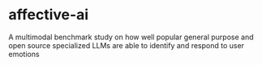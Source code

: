 # affective-ai
A multimodal benchmark study on how well popular general purpose and open source specialized LLMs are able to identify and respond to user emotions
